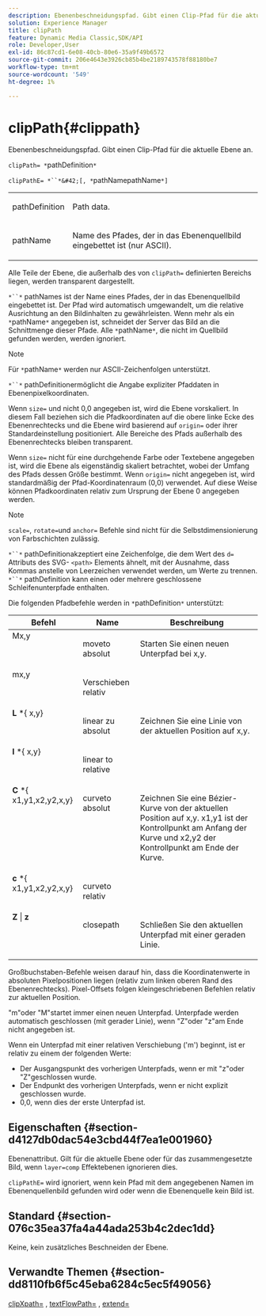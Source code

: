 ```yaml
---
description: Ebenenbeschneidungspfad. Gibt einen Clip-Pfad für die aktuelle Ebene an.
solution: Experience Manager
title: clipPath
feature: Dynamic Media Classic,SDK/API
role: Developer,User
exl-id: 86c87cd1-6e08-40cb-80e6-35a9f49b6572
source-git-commit: 206e4643e3926cb85b4be2189743578f88180be7
workflow-type: tm+mt
source-wordcount: '549'
ht-degree: 1%

---
```


# clipPath{#clippath}

Ebenenbeschneidungspfad. Gibt einen Clip-Pfad für die aktuelle Ebene an.

`clipPath= *`pathDefinition`*`

`clipPathE= *``*&#42;[, *`pathNamepathName`*]`

<table id="simpletable_275E2A5FAB804C6388BD110D2ACA3C82"> 
 <tr class="strow"> 
  <td class="stentry"> <p><span class="codeph"> <span class="varname"> pathDefinition</span> </span> </p> </td> 
  <td class="stentry"> <p>Path data. </p></td> 
 </tr> 
 <tr class="strow"> 
  <td class="stentry"> <p><span class="codeph"> <span class="varname"> pathName</span></span> </p> </td> 
  <td class="stentry"> <p>Name des Pfades, der in das Ebenenquellbild eingebettet ist (nur ASCII). </p></td> 
 </tr> 
</table>

Alle Teile der Ebene, die außerhalb des von `clipPath=` definierten Bereichs liegen, werden transparent dargestellt.

`*``*` pathNames ist der Name eines Pfades, der in das Ebenenquellbild eingebettet ist. Der Pfad wird automatisch umgewandelt, um die relative Ausrichtung an den Bildinhalten zu gewährleisten. Wenn mehr als ein `*`pathName`*` angegeben ist, schneidet der Server das Bild an die Schnittmenge dieser Pfade. Alle `*`pathName`*`, die nicht im Quellbild gefunden werden, werden ignoriert.

>[!NOTE]
>
>Für `*`pathName`*` werden nur ASCII-Zeichenfolgen unterstützt.

`*``*` pathDefinitionermöglicht die Angabe expliziter Pfaddaten in Ebenenpixelkoordinaten.

Wenn `size=` und nicht 0,0 angegeben ist, wird die Ebene vorskaliert. In diesem Fall beziehen sich die Pfadkoordinaten auf die obere linke Ecke des Ebenenrechtecks und die Ebene wird basierend auf `origin=` oder ihrer Standardeinstellung positioniert. Alle Bereiche des Pfads außerhalb des Ebenenrechtecks bleiben transparent.

Wenn `size=` nicht für eine durchgehende Farbe oder Textebene angegeben ist, wird die Ebene als eigenständig skaliert betrachtet, wobei der Umfang des Pfads dessen Größe bestimmt. Wenn `origin=` nicht angegeben ist, wird standardmäßig der Pfad-Koordinatenraum (0,0) verwendet. Auf diese Weise können Pfadkoordinaten relativ zum Ursprung der Ebene 0 angegeben werden.

>[!NOTE]
>
>`scale=`,  `rotate=`und  `anchor=` Befehle sind nicht für die Selbstdimensionierung von Farbschichten zulässig.

`*``*` pathDefinitionakzeptiert eine Zeichenfolge, die dem Wert des  `d=` Attributs des SVG- `<path>` Elements ähnelt, mit der Ausnahme, dass Kommas anstelle von Leerzeichen verwendet werden, um Werte zu trennen. `*``*` pathDefinition kann einen oder mehrere geschlossene Schleifenunterpfade enthalten.

Die folgenden Pfadbefehle werden in `*`pathDefinition`*` unterstützt:

<table id="table_A74DD7A48B1C417D9D4BA46BECEAB981"> 
 <thead> 
  <tr> 
   <th class="entry"> <b> Befehl</b> </th> 
   <th class="entry"> <b> Name</b> </th> 
   <th class="entry"> <b> Beschreibung</b> </th> 
  </tr> 
 </thead>
 <tbody> 
  <tr valign="top"> 
   <td> <b> </b> <span class="varname"> Mx,y</span> </td> 
   <td> <p> moveto absolut </p> </td> 
   <td> <p> Starten Sie einen neuen Unterpfad bei x,y. </p> </td> 
  </tr> 
  <tr valign="top"> 
   <td> <b> </b> <span class="varname"> mx,y</span> </td> 
   <td> <p> Verschieben relativ </p> </td> 
  </tr> 
  <tr valign="top"> 
   <td> <b> L</b> *{<span class="varname"> x,y</span>} </td> 
   <td> <p> linear zu absolut </p> </td> 
   <td> <p> Zeichnen Sie eine Linie von der aktuellen Position auf x,y. </p> </td> 
  </tr> 
  <tr valign="top"> 
   <td> <b> l</b> *{<span class="varname"> x,y</span>} </td> 
   <td> <p> linear to relative </p> </td> 
  </tr> 
  <tr valign="top"> 
   <td> <b> C</b> *{<span class="varname"> x1,y1,x2,y2,x,y</span>} </td> 
   <td> <p> curveto absolut </p> </td> 
   <td> <p> Zeichnen Sie eine Bézier-Kurve von der aktuellen Position auf x,y. x1,y1 ist der Kontrollpunkt am Anfang der Kurve und x2,y2 der Kontrollpunkt am Ende der Kurve. </p> </td> 
  </tr> 
  <tr valign="top"> 
   <td> <b> c</b> *{<span class="varname"> x1,y1,x2,y2,x,y</span>} </td> 
   <td> <p> curveto relativ </p> </td> 
  </tr> 
  <tr valign="top"> 
   <td> <b> Z</b> |  <b>z</b> </td> 
   <td> <p> closepath </p> </td> 
   <td> <p> Schließen Sie den aktuellen Unterpfad mit einer geraden Linie. </p> </td> 
  </tr> 
 </tbody> 
</table>

Großbuchstaben-Befehle weisen darauf hin, dass die Koordinatenwerte in absoluten Pixelpositionen liegen (relativ zum linken oberen Rand des Ebenenrechtecks). Pixel-Offsets folgen kleingeschriebenen Befehlen relativ zur aktuellen Position.

&quot;m&quot;oder &quot;M&quot;startet immer einen neuen Unterpfad. Unterpfade werden automatisch geschlossen (mit gerader Linie), wenn &quot;Z&quot;oder &quot;z&quot;am Ende nicht angegeben ist.

Wenn ein Unterpfad mit einer relativen Verschiebung (&#39;m&#39;) beginnt, ist er relativ zu einem der folgenden Werte:

* Der Ausgangspunkt des vorherigen Unterpfads, wenn er mit &quot;z&quot;oder &quot;Z&quot;geschlossen wurde.
* Der Endpunkt des vorherigen Unterpfads, wenn er nicht explizit geschlossen wurde.
* 0,0, wenn dies der erste Unterpfad ist.

## Eigenschaften {#section-d4127db0dac54e3cbd44f7ea1e001960}

Ebenenattribut. Gilt für die aktuelle Ebene oder für das zusammengesetzte Bild, wenn `layer=comp` Effektebenen ignorieren dies.

`clipPathE=` wird ignoriert, wenn kein Pfad mit dem angegebenen Namen im Ebenenquellenbild gefunden wird oder wenn die Ebenenquelle kein Bild ist.

## Standard {#section-076c35ea37fa4a44ada253b4c2dec1dd}

Keine, kein zusätzliches Beschneiden der Ebene.

## Verwandte Themen {#section-dd8110fb6f5c45eba6284c5ec5f49056}

[clipXpath=](../../../../../is-api/http-ref/image-serving-api-ref/c-http-protocol-reference/c-command-reference/r-clipxpath.md#reference-17e5e4da3e044943af8f963f58a45f53) ,  [textFlowPath=](../../../../../is-api/http-ref/image-serving-api-ref/c-http-protocol-reference/c-command-reference/r-textflowpath.md#reference-0b8d9493d71342f0b6a64a6d221584ef) ,  [extend=](../../../../../is-api/http-ref/image-serving-api-ref/c-http-protocol-reference/c-command-reference/r-extend.md#reference-7e9156beb285459d830e2d56782a74ac)
